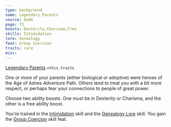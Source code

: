 ```yaml
---
type: background
name: Legendary Parents 
source: AoA6
page: 73
boosts: Dexterity,Charisma,Free
skills: Intimidation
lore: Genealogy
feat: Group Coercion
traits: rare
misc: 
---
```


[Legendary Parents](###%20Legendary%20Parents)
`=this.traits`


One or more of your parents (either biological or adoptive) were heroes of the Age of Ashes Adventure Path. Others tend to treat you with a bit more respect, or perhaps fear your connections to people of great power.

Choose two ability boosts. One must be in Dexterity or Charisma, and the other is a free ability boost.

You're trained in the [Intimidation](Intimidation) skill and the [Genealogy Lore](Genealogy%20Lore) skill. You gain the [Group Coercion](Group%20Coercion) skill feat.

